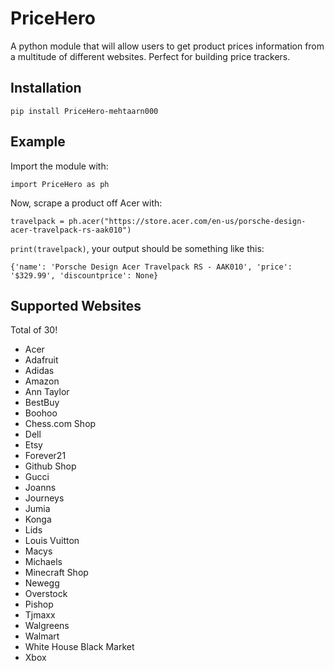 # PriceHero
A python module that will allow users to get product prices information from a multitude of different websites. Perfect for building price trackers.

## Installation
`pip install PriceHero-mehtaarn000`

## Example
Import the module with:

`import PriceHero as ph`

Now, scrape a product off Acer with:

`travelpack = ph.acer("https://store.acer.com/en-us/porsche-design-acer-travelpack-rs-aak010")`

`print(travelpack)`, your output should be something like this:

`{'name': 'Porsche Design Acer Travelpack RS - AAK010', 'price': '$329.99', 'discountprice': None}`

## Supported Websites
Total of 30!
- Acer
- Adafruit
- Adidas
- Amazon
- Ann Taylor
- BestBuy
- Boohoo
- Chess.com Shop
- Dell
- Etsy
- Forever21
- Github Shop
- Gucci
- Joanns
- Journeys
- Jumia
- Konga
- Lids
- Louis Vuitton
- Macys
- Michaels
- Minecraft Shop
- Newegg
- Overstock
- Pishop
- Tjmaxx
- Walgreens
- Walmart
- White House Black Market
- Xbox
